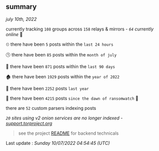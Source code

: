 
## summary
_july 10th, 2022_

currently tracking `108` groups across `158` relays & mirrors - _`64` currently online_ 📡

⏲ there have been `5` posts within the `last 24 hours`

🕓 there have been `85` posts within the `month of july`

📅 there have been `871` posts within the `last 90 days`

🏚 there have been `1929` posts within the `year of 2022`

🚀 there have been `2252` posts `last year`

🦕 there have been `4215` posts `since the dawn of ransomwatch` 🐣

there are `52` custom parsers indexing posts

_`20` sites using v2 onion services are no longer indexed - [support.torproject.org](https://support.torproject.org/onionservices/v2-deprecation/)_

> see the project [README](https://github.com/jmousqueton/ransomwatch#readme) for backend technicals



Last update : _Sunday 10/07/2022 04:54:45 (UTC)_

